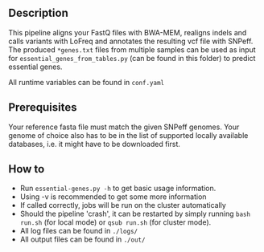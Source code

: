 Description
-----------

This pipeline aligns your FastQ files with BWA-MEM, realigns indels
and calls variants with LoFreq and annotates the resulting vcf file
with SNPeff. The produced `*genes.txt` files from multiple samples
can be used as input for `essential_genes_from_tables.py` (can be
found in this folder) to predict essential genes.

All runtime variables can be found in `conf.yaml`

Prerequisites
-------------

Your reference fasta file must match the given SNPeff genomes. Your
genome of choice also has to be in the list of supported locally
available databases, i.e. it might have to be downloaded first.

How to
------

- Run `essential-genes.py -h` to get basic usage information.
- Using -v is recommended to get some more information
- If called correctly, jobs will be run on the cluster automatically
- Should the pipeline 'crash', it can be restarted by simply running
  `bash run.sh` (for local mode) or `qsub run.sh` (for cluster mode).
- All log files can be found in `./logs/`
- All output files can be found in `./out/`





